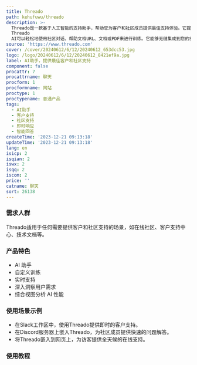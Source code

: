 ```yaml
---
title: Threado
path: kehufuwu/threado
description: >-
  Threado是一款基于人工智能的支持助手，帮助您为客户和社区成员提供最佳支持体验。它提供即时支持、行动洞察和强大的工作流程，助您提供出色的支持体验。
  Threado
  AI可以轻松地使用社区对话、帮助文档URL、文档或PDF来进行训练。它能够无缝集成到您的Slack工作区、Discord服务器或嵌入到您的网页中，随时随地提供即时满足感。
source: 'https://www.threado.com'
cover: /cover/20240612/6/12/20240612_653dcc53.jpg
logo: /logo/20240612/6/12/20240612_8421ef9a.jpg
label: AI助手，提供最佳客户和社区支持
component: false
procattr: 7
procattrname: 聊天
procform: 1
procformname: 网站
proctype: 1
proctypename: 普通产品
tags:
  - AI助手
  - 客户支持
  - 社区支持
  - 即时响应
  - 智能回答
createTime: '2023-12-21 09:13:18'
updateTime: '2023-12-21 09:13:18'
lang: en
isicp: 2
isqian: 2
iswx: 2
isqq: 2
iscom: 2
price: ''
catname: 聊天
sort: 26138
---
```




### 需求人群
Threado适用于任何需要提供客户和社区支持的场景，如在线社区、客户支持中心、技术文档等。

### 产品特色
- AI 助手
- 自定义训练
- 实时支持
- 深入洞察用户需求
- 综合视图分析 AI 性能

### 使用场景示例
- 在Slack工作区中，使用Threado提供即时的客户支持。
- 在Discord服务器上嵌入Threado，为社区成员提供快速的问题解答。
- 将Threado嵌入到网页上，为访客提供全天候的在线支持。

### 使用教程


  
